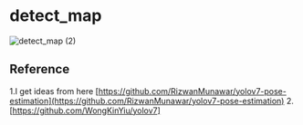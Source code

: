 # detect_map


![detect_map (2)](https://user-images.githubusercontent.com/106456346/205005129-615cec8e-9d77-479e-a72e-afcc015bcb77.gif)







## Reference
1.I get ideas from here   [https://github.com/RizwanMunawar/yolov7-pose-estimation](https://github.com/RizwanMunawar/yolov7-pose-estimation)
2. [https://github.com/WongKinYiu/yolov7]

